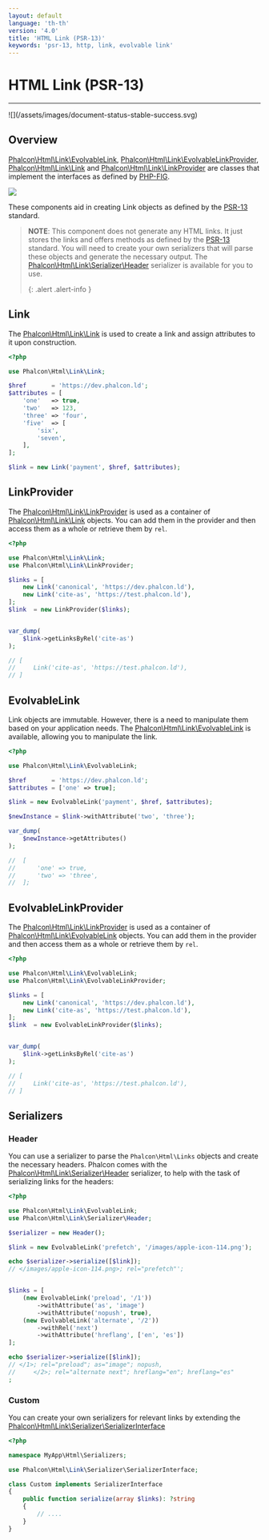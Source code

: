 ```yaml
---
layout: default
language: 'th-th'
version: '4.0'
title: 'HTML Link (PSR-13)'
keywords: 'psr-13, http, link, evolvable link'
---
```


# HTML Link (PSR-13)
<hr />
![](/assets/images/document-status-stable-success.svg)

## Overview
[Phalcon\Html\Link\EvolvableLink](api/phalcon_html#html-link-evolvablelink), [Phalcon\Html\Link\EvolvableLinkProvider](api/phalcon_html#html-link-evolvablelinkprovider), [Phalcon\Html\Link\Link](api/phalcon_html#html-link-link) and [Phalcon\Html\Link\LinkProvider](api/phalcon_html#html-link-linkprovider) are classes that implement the interfaces as defined by [PHP-FIG](https://www.php-fig.org/).

![](/assets/images/implements-psr--13-blue.svg)

These components aid in creating Link objects as defined by the [PSR-13](https://www.php-fig.org/psr/psr-13/) standard.

> **NOTE**: This component does not generate any HTML links. It just stores the links and offers methods as defined by the [PSR-13](https://www.php-fig.org/psr/psr-13/) standard. You will need to create your own serializers that will parse these objects and generate the necessary output. The [Phalcon\Html\Link\Serializer\Header](api/phalcon_html#html-link-serializer-header) serializer is available for you to use. 
> 
> {: .alert .alert-info }

## Link
The [Phalcon\Html\Link\Link](api/phalcon_html#html-link-link) is used to create a link and assign attributes to it upon construction.

```php
<?php

use Phalcon\Html\Link\Link;

$href       = 'https://dev.phalcon.ld';
$attributes = [
    'one'   => true,
    'two'   => 123,
    'three' => 'four',
    'five'  => [
        'six',
        'seven',
    ],
];

$link = new Link('payment', $href, $attributes);
```

## LinkProvider
The [Phalcon\Html\Link\LinkProvider](api/phalcon_html#html-link-linkprovider) is used as a container of [Phalcon\Html\Link\Link](api/phalcon_html#html-link-link) objects. You can add them in the provider and then access them as a whole or retrieve them by `rel`.

```php
<?php

use Phalcon\Html\Link\Link;
use Phalcon\Html\Link\LinkProvider;

$links = [
    new Link('canonical', 'https://dev.phalcon.ld'),
    new Link('cite-as', 'https://test.phalcon.ld'),
];
$link  = new LinkProvider($links);


var_dump(
    $link->getLinksByRel('cite-as')
);

// [
//     Link('cite-as', 'https://test.phalcon.ld'),
// ]
```

## EvolvableLink
Link objects are immutable. However, there is a need to manipulate them based on your application needs. The [Phalcon\Html\Link\EvolvableLink](api/phalcon_html#html-link-evolvablelink) is available, allowing you to manipulate the link.

```php
<?php

use Phalcon\Html\Link\EvolvableLink;

$href       = 'https://dev.phalcon.ld';
$attributes = ['one' => true];

$link = new EvolvableLink('payment', $href, $attributes);

$newInstance = $link->withAttribute('two', 'three');

var_dump(
    $newInstance->getAttributes()
);

//  [
//      'one' => true,
//      'two' => 'three',
//  ];
```

## EvolvableLinkProvider
The [Phalcon\Html\Link\LinkProvider](api/phalcon_html#html-link-linkprovider) is used as a container of [Phalcon\Html\Link\EvolvableLink](api/phalcon_html#html-link-evolvablelink) objects. You can add them in the provider and then access them as a whole or retrieve them by `rel`.

```php
<?php

use Phalcon\Html\Link\EvolvableLink;
use Phalcon\Html\Link\EvolvableLinkProvider;

$links = [
    new Link('canonical', 'https://dev.phalcon.ld'),
    new Link('cite-as', 'https://test.phalcon.ld'),
];
$link  = new EvolvableLinkProvider($links);


var_dump(
    $link->getLinksByRel('cite-as')
);

// [
//     Link('cite-as', 'https://test.phalcon.ld'),
// ]
```

## Serializers
### Header
You can use a serializer to parse the `Phalcon\Html\Links` objects and create the necessary headers. Phalcon comes with the [Phalcon\Html\Link\Serializer\Header](api/phalcon_html#html-link-serializer-header) serializer, to help with the task of serializing links for the headers:

```php
<?php

use Phalcon\Html\Link\EvolvableLink;
use Phalcon\Html\Link\Serializer\Header;

$serializer = new Header();

$link = new EvolvableLink('prefetch', '/images/apple-icon-114.png');

echo $serializer->serialize([$link]);
// </images/apple-icon-114.png>; rel="prefetch"';


$links = [
    (new EvolvableLink('preload', '/1'))
        ->withAttribute('as', 'image')
        ->withAttribute('nopush', true),
    (new EvolvableLink('alternate', '/2'))
        ->withRel('next')
        ->withAttribute('hreflang', ['en', 'es'])
];

echo $serializer->serialize([$link]);
// </1>; rel="preload"; as="image"; nopush,
//     </2>; rel="alternate next"; hreflang="en"; hreflang="es"
;
```

### Custom
You can create your own serializers for relevant links by extending the [Phalcon\Html\Link\Serializer\SerializerInterface](api/phalcon_html#html-link-serializer-serializerinterface)

```php
<?php

namespace MyApp\Html\Serializers;

use Phalcon\Html\Link\Serializer\SerializerInterface;

class Custom implements SerializerInterface 
{
    public function serialize(array $links): ?string
    {
        // ....
    }
}
```

